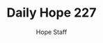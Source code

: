 ---
image: /assets/img/daily-hope-default-artwork.png
title: Daily Hope 227
number: 227
categories:
  - Daily Hope
author: Hope Staff
notes: Daily Hope 227
embed: >-
  <iframe src="https://open.spotify.com/embed/episode/5mCB3ZgWzmbh4keP0Up2qi?utm_source=generator" width="400px" height="102px" frameborder=“0" scrolling=“no”></iframe>
---